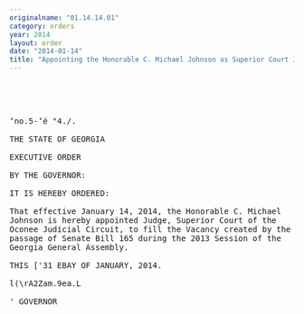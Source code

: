 ```yaml
---
originalname: "01.14.14.01"
category: orders
year: 2014
layout: order
date: "2014-01-14"
title: "Appointing the Honorable C. Michael Johnson as Superior Court Judge of the Oconee Judicial Circuit"
---
```

<pre>
   

 

‘no.5-‘é "4./.

THE STATE OF GEORGIA

EXECUTIVE ORDER

BY THE GOVERNOR:

IT IS HEREBY ORDERED:

That effective January 14, 2014, the Honorable C. Michael
Johnson is hereby appointed Judge, Superior Court of the
Oconee Judicial Circuit, to fill the Vacancy created by the
passage of Senate Bill 165 during the 2013 Session of the
Georgia General Assembly.

THIS ['31 EBAY OF JANUARY, 2014.

l(\rA2Zam.9ea.L

' GOVERNOR

</pre>
